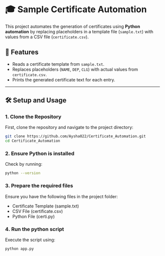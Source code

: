 # 🎓 Sample Certificate Automation

This project automates the generation of certificates using **Python automation** by replacing placeholders in a template file (`sample.txt`) with values from a CSV file (`certificate.csv`).  

## 📌 Features
- Reads a certificate template from `sample.txt`.
- Replaces placeholders (`NAME`, `DEP`, `CLG`) with actual values from `certificate.csv`.
- Prints the generated certificate text for each entry.

---
## 🛠 Setup and Usage

### 1️. **Clone the Repository**
First, clone the repository and navigate to the project directory:
```bash
git clone https://github.com/Aysha022/Certificate_Automation.git
cd Certificate_Automation
```

### 2️. **Ensure Python is installed**
Check by running:
```bash
python --version
```

### 3️. **Prepare the required files**
Ensure you have the following files in the project folder:
- Certificate Template (sample.txt)
- CSV File (certificate.csv)
- Python File (certi.py)

### 4️. **Run the python script**
Execute the script using:
```bash
python app.py
```
